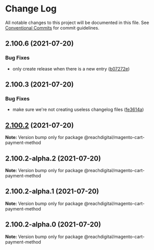 # Change Log

All notable changes to this project will be documented in this file.
See [Conventional Commits](https://conventionalcommits.org) for commit guidelines.

## 2.100.6 (2021-07-20)


### Bug Fixes

* only create release when there is a new entry ([b07272e](https://github.com/ho-nl/m2-pwa/commit/b07272e4e74ee0bec3677e35ce3ee7e02231971a))





## 2.100.3 (2021-07-20)


### Bug Fixes

* make sure we're not creating useless changelog files ([fe3614a](https://github.com/ho-nl/m2-pwa/commit/fe3614a8480c7f1c68d673da2bb84805112a6643))





## [2.100.2](https://github.com/ho-nl/m2-pwa/compare/@reachdigital/magento-cart-payment-method@2.100.2-alpha.2...@reachdigital/magento-cart-payment-method@2.100.2) (2021-07-20)

**Note:** Version bump only for package @reachdigital/magento-cart-payment-method





## 2.100.2-alpha.2 (2021-07-20)

**Note:** Version bump only for package @reachdigital/magento-cart-payment-method





## 2.100.2-alpha.1 (2021-07-20)

**Note:** Version bump only for package @reachdigital/magento-cart-payment-method





## 2.100.2-alpha.0 (2021-07-20)

**Note:** Version bump only for package @reachdigital/magento-cart-payment-method
